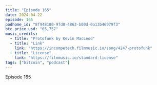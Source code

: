 ```yaml
---
title: "Episode 165"
date: 2024-04-22
episode: 165
podhome_id: "8f948180-9fd0-4863-b00d-0a13b46979f3"
btc_price_usd: "65,757"
music_credits:
  - title: "Protofunk by Kevin MacLeod"
  - title: "Link"
    link: "https://incompetech.filmmusic.io/song/4247-protofunk"
  - title: "License"
    link: "https://filmmusic.io/standard-license"
tags: ["bitcoin", "podcast"]
---
```


Episode 165